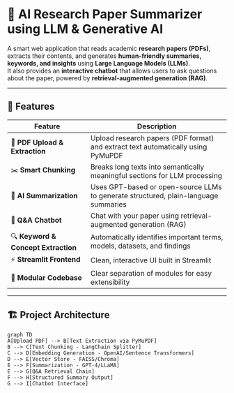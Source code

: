 # 🧠 AI Research Paper Summarizer using LLM & Generative AI

A smart web application that reads academic **research papers (PDFs)**, extracts their contents, and generates **human-friendly summaries, keywords, and insights** using **Large Language Models (LLMs)**.  
It also provides an **interactive chatbot** that allows users to ask questions about the paper, powered by **retrieval-augmented generation (RAG)**.

---

## 🚀 Features

| Feature | Description |
|----------|--------------|
| 📄 **PDF Upload & Extraction** | Upload research papers (PDF format) and extract text automatically using PyMuPDF |
| ✂️ **Smart Chunking** | Breaks long texts into semantically meaningful sections for LLM processing |
| 🧠 **AI Summarization** | Uses GPT-based or open-source LLMs to generate structured, plain-language summaries |
| 💬 **Q&A Chatbot** | Chat with your paper using retrieval-augmented generation (RAG) |
| 🔍 **Keyword & Concept Extraction** | Automatically identifies important terms, models, datasets, and findings |
| ⚡ **Streamlit Frontend** | Clean, interactive UI built in Streamlit |
| 🧩 **Modular Codebase** | Clear separation of modules for easy extensibility |

---

## 🏗️ Project Architecture

```mermaid
graph TD
A[Upload PDF] --> B[Text Extraction via PyMuPDF]
B --> C[Text Chunking - LangChain Splitter]
C --> D[Embedding Generation - OpenAI/Sentence Transformers]
D --> E[Vector Store - FAISS/Chroma]
E --> F[Summarization - GPT-4/LLaMA]
E --> G[Q&A Retrieval Chain]
F --> H[Structured Summary Output]
G --> I[Chatbot Interface]
